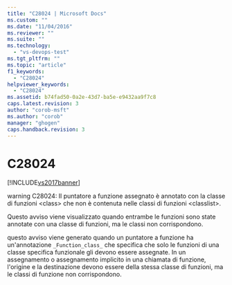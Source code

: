 ```yaml
---
title: "C28024 | Microsoft Docs"
ms.custom: ""
ms.date: "11/04/2016"
ms.reviewer: ""
ms.suite: ""
ms.technology: 
  - "vs-devops-test"
ms.tgt_pltfrm: ""
ms.topic: "article"
f1_keywords: 
  - "C28024"
helpviewer_keywords: 
  - "C28024"
ms.assetid: b74fad50-0a2e-43d7-ba5e-e9432aa9f7c8
caps.latest.revision: 3
author: "corob-msft"
ms.author: "corob"
manager: "ghogen"
caps.handback.revision: 3
---
```

# C28024
[!INCLUDE[vs2017banner](../code-quality/includes/vs2017banner.md)]

warning C28024: Il puntatore a funzione assegnato è annotato con la classe di funzioni \<class\> che non è contenuta nelle classi di funzioni \<classlist\>.  
  
 Questo avviso viene visualizzato quando entrambe le funzioni sono state annotate con una classe di funzioni, ma le classi non corrispondono.  
  
 questo avviso viene generato quando un puntatore a funzione ha un'annotazione `_Function_class_` che specifica che solo le funzioni di una classe specifica funzionale gli devono essere assegnate.  In un assegnamento o assegnamento implicito in una chiamata di funzione, l'origine e la destinazione devono essere della stessa classe di funzioni, ma le classi di funzione non corrispondono.